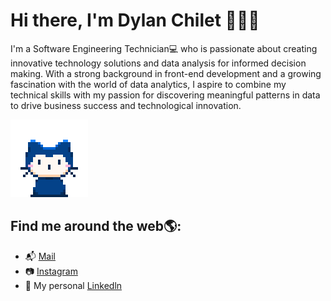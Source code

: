 # Hi there, I'm Dylan Chilet 👋👨‍💻
I'm a Software Engineering Technician💻 who is passionate about creating innovative technology solutions and data analysis for informed decision making. With a strong background in front-end development and a growing fascination with the world of data analytics, I aspire to combine my technical skills with my passion for discovering meaningful patterns in data to drive business success and technological innovation.

![](https://github.com/TCHDyLaN/TCHDylaN/blob/main/mona-whisper.gif)
## **Find me around the web🌎:**

- 📬 [Mail](dylanchiletrock@hotmail.com)
- 📷 [Instagram](https://www.instagram.com/dylanch_222/)
- 💼 My personal [Linkedln](https://www.linkedin.com/in/dylan-alberto-chilet-astete/)
